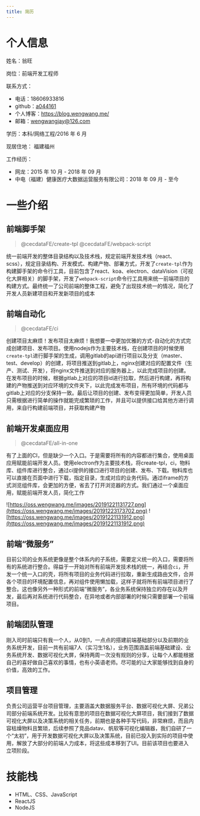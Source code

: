 ```yaml
---
title: 简历
---
```


# 个人信息

姓名：翁旺

岗位：前端开发工程师

联系方式：

* 电话：18606933816
* github：[a044161](https://github.com/a044161)
* 个人博客：https://blog.wengwang.me/
* 邮箱：[wengwangjay@126.com](mailto:wengwangjay@126.com)

学历：本科/网络工程/2016 年 6 月  

现居住地： 福建福州

工作经历：

* 网龙：2015 年 10 月 - 2018 年 09 月
* 中电（福建）健康医疗大数据运营服务有限公司：2018 年 09 月 - 至今

# 一些介绍

## 前端脚手架

> @cecdataFE/create-tpl
> @cecdataFE/webpack-script

统一前端开发的整体目录结构以及技术栈，规定前端开发技术栈（react、scss），规定目录结构、开发模式、构建产物、部署方式，开发了`create-tpl`作为构建脚手架的命令行工具，目前包含了react、koa、electron、dataVision（可视化大屏相关）的脚手架，开发了`webpack-script`命令行工具用来统一前端项目的构建方式。最终统一了公司前端的整体工程，避免了出现技术统一的情况，简化了开发人员新建项目和开发新项目的成本

## 前端自动化 

> @cecdataFE/ci

创建项目太麻烦！发布项目太麻烦！我想要一中更加优雅的方式-自动化的方式完成创建项目、发布项目。使用nodejs作为主要技术栈，在创建项目的时候使用`create-tpl`进行脚手架的生成，调用gitlab的api进行项目以及分支（master、test、develop）的创建，将项目推送到gitlab上，nginx创建对应的配置文件（生产、测试、开发），将nginx文件推送到对应的服务器上，以此完成项目的创建。在发布项目的时候，根据gitlab上对应的项目id进行拉取，然后进行构建，再将构建的产物推送到对应环境的文件夹下，以此完成发布项目，所有环境的代码都与gitlab上对应的分支保持一致。最后让项目的创建、发布变得更加简单，开发人员只需根据进行简单的操作就能完成繁琐的工作，并且可以提供接口给其他方进行调用，来自行构建前端项目，并获取构建产物

## 前端开发桌面应用 

> @cecdataFE/all-in-one

有了上面的CI，但是缺少一个入口。于是需要将所有的内容都进行集合，使用桌面应用赋能前端开发人员。使用electron作为主要技术栈，将create-tpl，ci，物料库、组件库进行整合，通过ci提供的接口进行项目的创建、发布、下载。物料库也可以直接在页面中进行下载，指定目录，生成对应的业务代码。通过iframe的方式浏览组件库，会更加的方便，省去了打开浏览器的方式。我们通过一个桌面应用，赋能前端开发人员，简化工作

![https://oss.wengwang.me/images/20191221131727.png](https://oss.wengwang.me/images/20191223173702.png)
![https://oss.wengwang.me/images/20191221131912.png](https://oss.wengwang.me/images/20191221131912.png)

## 前端“微服务”

目前公司的业务系统更像是整个体系内的子系统，需要定义统一的入口，需要将所有的系统进行整合。得益于一开始对所有前端开发技术栈的统一，再结合`ci`，开发一个统一入口的壳，将所有项目的业务代码进行拉取，重新生成路由文件，合并各个项目的环境配置信息，再对组件使用懒加载，这样子就将所有前端项目进行了整合。这也像另外一种形式的前端“微服务”，各业务系统保持独立的存在以及开发，最后再对系统进行代码整合，在异地或者内部部署的时候只需要部署一个前端项目。


## 前端团队管理

刚入司时前端只有我一个人，从0到1，一点点的搭建前端基础部分以及前期的业务系统开发，目前一共有前端7人（实习生1名），业务范围涵盖前端基础建设、业务系统开发、数据可视化大屏，保持两周一次没有规则的分享，让每个人都能根据自己的喜好做自己喜欢的事情，也有小英语老师。尽可能的让大家能够找到自身的价值，高效的工作。

## 项目管理

负责公司运营平台项目管理，主要涵盖大数据服务平台、数据可视化大屏、兄弟公司部分前端系统开发。比较有意思的项目在数据可视化大屏项目，我们接到了数据可视化大屏以及决策系统的相关任务，前期也是各种手写代码，非常麻烦，而且内容枯燥物料且繁琐，后续参照了竞品datav、帆软等可视化编辑器，我们自研了一个“太初”，用于开发数据可视化大屏以及决策系统，目前已投入到实际的项目中使用，解放了大部分的前端人力成本，将这些成本移到了UI。目前该项目也要进入立项阶段。


# 技能栈

* HTML、CSS、JavaScript
* ReactJS
* NodeJS
